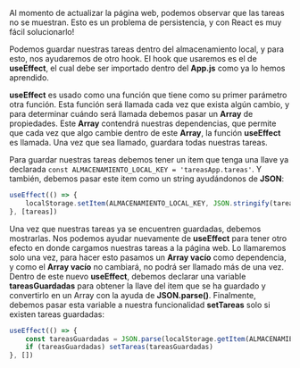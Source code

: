 Al momento de actualizar la página web, podemos observar que las tareas no se muestran. Esto es un problema de persistencia, y con React es muy fácil solucionarlo!

Podemos guardar nuestras tareas dentro del almacenamiento local, y para esto, nos ayudaremos de otro hook. El hook que usaremos es el de **useEffect**, el cual debe ser importado dentro del **App.js** como ya lo hemos aprendido.

**useEffect** es usado como una función que tiene como su primer parámetro otra función. Esta función será llamada cada vez que exista algún cambio, y para determinar cuándo será llamada debemos pasar un **Array** de propiedades. Este **Array** contendrá nuestras dependencias, que permite que cada vez que algo cambie dentro de este **Array**, la función **useEffect** es llamada. Una vez que sea llamado, guardara todas nuestras tareas.

Para guardar nuestras tareas debemos tener un item que tenga una llave ya declarada `const ALMACENAMIENTO_LOCAL_KEY = 'tareasApp.tareas'`. Y también, debemos pasar este item como un string ayudándonos de **JSON**:

```jsx
useEffect(() => { 
	localStorage.setItem(ALMACENAMIENTO_LOCAL_KEY, JSON.stringify(tareas))
}, [tareas])
```

Una vez que nuestras tareas ya se encuentren guardadas, debemos mostrarlas. Nos podemos ayudar nuevamente de **useEffect** para tener otro efecto en donde cargamos nuestras tareas a la página web. Lo llamaremos solo una vez, para hacer esto pasamos un **Array  vacío** como dependencia, y como el **Array vacío** no cambiará, no podrá ser llamado más de una vez. Dentro de este nuevo **useEffect**, debemos declarar una variable **tareasGuardadas** para obtener la llave del item que se ha guardado y convertirlo en un Array con la ayuda de **JSON.parse()**. Finalmente, debemos pasar esta variable a nuestra funcionalidad **setTareas** solo si existen tareas guardadas:

```jsx
useEffect(() => {
	const tareasGuardadas = JSON.parse(localStorage.getItem(ALMACENAMIENTO_LOCAL_KEY))
	if (tareasGuardadas) setTareas(tareasGuardadas)
}, [])
```
